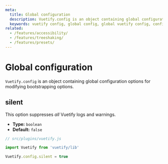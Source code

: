 ```yaml
---
meta:
  title: Global configuration
  description: Vuetify.config is an object containing global configuration options that modify the bootstrapping of your project.
  keywords: vuetify config, global config, global vuetify config, configure vuetify options
related:
  - /features/accessibility/
  - /features/treeshaking/
  - /features/presets/
---
```


# Global configuration

`Vuetify.config` is an object containing global configuration options for modifying bootstrapping options.

## silent

This option suppresses *all* Vuetify logs and warnings.

- **Type:** `boolean`
- **Default:** `false`

```js
// src/plugins/vuetify.js

import Vuetify from 'vuetify/lib'

Vuetify.config.silent = true
```

<backmatter />
